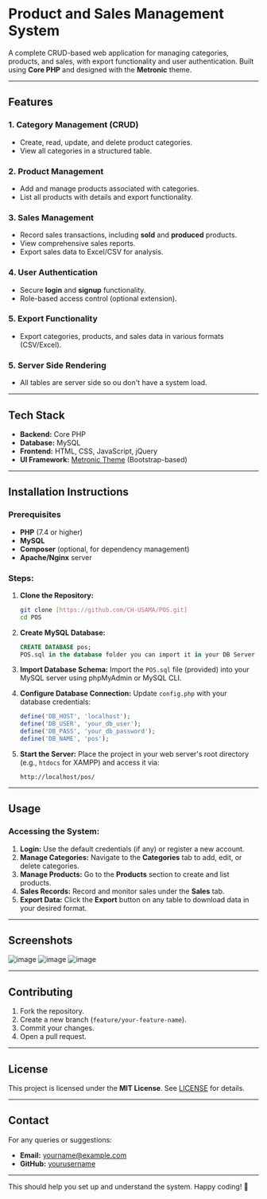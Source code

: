 

# **Product and Sales Management System**

A complete CRUD-based web application for managing categories, products, and sales, with export functionality and user authentication. Built using **Core PHP** and designed with the **Metronic** theme.

---

## **Features**

### **1. Category Management (CRUD)**
- Create, read, update, and delete product categories.
- View all categories in a structured table.

### **2. Product Management**
- Add and manage products associated with categories.
- List all products with details and export functionality.

### **3. Sales Management**
- Record sales transactions, including **sold** and **produced** products.
- View comprehensive sales reports.
- Export sales data to Excel/CSV for analysis.

### **4. User Authentication**
- Secure **login** and **signup** functionality.
- Role-based access control (optional extension).

### **5. Export Functionality**
- Export categories, products, and sales data in various formats (CSV/Excel).

### **5. Server Side Rendering**
- All tables are server side so ou don't have a system load.
    
---

## **Tech Stack**
- **Backend:** Core PHP
- **Database:** MySQL
- **Frontend:** HTML, CSS, JavaScript, jQuery
- **UI Framework:** [Metronic Theme](https://keenthemes.com/metronic) (Bootstrap-based)

---

## **Installation Instructions**

### **Prerequisites**
- **PHP** (7.4 or higher)
- **MySQL**
- **Composer** (optional, for dependency management)
- **Apache/Nginx** server

### **Steps:**

1. **Clone the Repository:**
   ```bash
   git clone [https://github.com/CH-USAMA/POS.git]
   cd POS
   ```

2. **Create MySQL Database:**
   ```sql
   CREATE DATABASE pos;
   POS.sql in the database folder you can import it in your DB Server
   ```

3. **Import Database Schema:**
   Import the `POS.sql` file (provided) into your MySQL server using phpMyAdmin or MySQL CLI.

4. **Configure Database Connection:**
   Update `config.php` with your database credentials:
   ```php
   define('DB_HOST', 'localhost');
   define('DB_USER', 'your_db_user');
   define('DB_PASS', 'your_db_password');
   define('DB_NAME', 'pos');
   ```

5. **Start the Server:**
   Place the project in your web server's root directory (e.g., `htdocs` for XAMPP) and access it via:
   ```
   http://localhost/pos/
   ```

---

## **Usage**

### **Accessing the System:**
1. **Login:** Use the default credentials (if any) or register a new account.
2. **Manage Categories:** Navigate to the **Categories** tab to add, edit, or delete categories.
3. **Manage Products:** Go to the **Products** section to create and list products.
4. **Sales Records:** Record and monitor sales under the **Sales** tab.
5. **Export Data:** Click the **Export** button on any table to download data in your desired format.

---

## **Screenshots**
![image](https://github.com/user-attachments/assets/bc7506e5-c2c8-4d9d-baac-7e69301b191e)
![image](https://github.com/user-attachments/assets/6cccc6a9-f2aa-4e26-b408-7f98787d4a10)
![image](https://github.com/user-attachments/assets/e66b8e94-fe20-4b64-ae63-357aa36fbf51)


---

## **Contributing**
1. Fork the repository.
2. Create a new branch (`feature/your-feature-name`).
3. Commit your changes.
4. Open a pull request.

---

## **License**
This project is licensed under the **MIT License**. See [LICENSE](LICENSE) for details.

---

## **Contact**
For any queries or suggestions:
- **Email:** [yourname@example.com](mailto:usamamunawar15@gmail.com)
- **GitHub:** [yourusername](https://github.com/CH-USAMA)

---

This should help you set up and understand the system. Happy coding! 🚀
